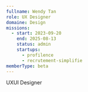 ```yaml
---
fullname: Wendy Tan
role: UX Designer
domaine: Design
missions:
  - start: 2023-09-20
    end: 2025-08-13
    status: admin
    startups:
      - profilence
      - recrutement-simplifie
memberType: beta
---
```

UXUI Designer